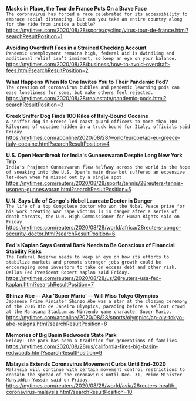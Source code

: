 **Masks in Place, the Tour de France Puts On a Brave Face**\
`The coronavirus has forced a race celebrated for its accessibility to embrace social distancing. But can you take an entire country along for the ride from inside a bubble?`\
https://nytimes.com/2020/08/28/sports/cycling/virus-tour-de-france.html?searchResultPosition=1

**Avoiding Overdraft Fees in a Strained Checking Account**\
`Pandemic unemployment remains high, federal aid is dwindling and additional relief isn’t imminent, so keep an eye on your balance.`\
https://nytimes.com/2020/08/28/business/how-to-avoid-overdraft-fees.html?searchResultPosition=2

**What Happens When No One Invites You to Their Pandemic Pod?**\
`The creation of coronavirus bubbles and pandemic learning pods can ease loneliness for some, but make others feel rejected.`\
https://nytimes.com/2020/08/28/realestate/pandemic-pods.html?searchResultPosition=3

**Greek Sniffer Dog Finds 100 Kilos of Italy-Bound Cocaine**\
`A sniffer dog in Greece led coast guard officers to more than 100 kilograms of cocaine hidden in a truck bound for Italy, officials said Friday.`\
https://nytimes.com/aponline/2020/08/28/world/europe/ap-eu-greece-italy-cocaine.html?searchResultPosition=4

**U.S. Open Heartbreak for India's Gunneswaran Despite Long New York Trip**\
`India's Prajnesh Gunneswaran flew halfway across the world in the hope of sneaking into the U.S. Open's main draw but suffered an expensive let-down when he missed out by a single spot.   `\
https://nytimes.com/reuters/2020/08/28/sports/tennis/28reuters-tennis-usopen-gunneswaran.html?searchResultPosition=5

**U.N. Says Life of Congo's Nobel Laureate Doctor in Danger**\
`The life of a top Congolese doctor who won the Nobel Peace prize for his work treating war rape victims is in danger after a series of death threats, the U.N. High Commissioner for Human Rights said on Friday.`\
https://nytimes.com/reuters/2020/08/28/world/africa/28reuters-congo-security-doctor.html?searchResultPosition=6

**Fed's Kaplan Says Central Bank Needs to Be Conscious of Financial Stability Risks**\
`The Federal Reserve needs to keep an eye on how its efforts to stabilize markets and promote stronger jobs growth could be encouraging some investors to take on excess debt and other risk, Dallas Fed President Robert Kaplan said Friday.  `\
https://nytimes.com/reuters/2020/08/28/us/28reuters-usa-fed-kaplan.html?searchResultPosition=7

**Shinzo Abe -- Aka 'Super Mario' -- Will Miss Tokyo Olympics**\
`Japanese Prime Minister Shinzo Abe was a star at the closing ceremony of the 2016 Rio de Janeiro Olympics, parading before a sellout crowd at the Maracana Stadium as Nintendo game character Super Mario.`\
https://nytimes.com/aponline/2020/08/28/sports/olympics/ap-oly-tokyo-abe-resigns.html?searchResultPosition=8

**Memories of Big Basin Redwoods State Park**\
`Friday: The park has been a tradition for generations of families.`\
https://nytimes.com/2020/08/28/us/california-fires-big-basin-redwoods.html?searchResultPosition=9

**Malaysia Extends Coronavirus Movement Curbs Until End-2020**\
`Malaysia will continue with certain movement control restrictions to contain the spread of the coronavirus until Dec. 31, Prime Minister Muhyiddin Yassin said on Friday.`\
https://nytimes.com/reuters/2020/08/28/world/asia/28reuters-health-coronavirus-malaysia.html?searchResultPosition=10

